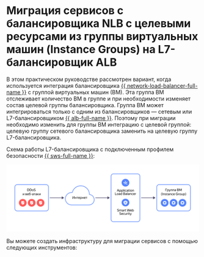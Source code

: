 # Миграция сервисов с балансировщика NLB с целевыми ресурсами из группы виртуальных машин (Instance Groups) на L7-балансировщик ALB


В этом практическом руководстве рассмотрен вариант, когда используется интеграция балансировщика [{{ network-load-balancer-full-name }}](../../network-load-balancer/) с группой виртуальных машин (ВМ). Эта группа ВМ отслеживает количество ВМ в группе и при необходимости изменяет состав целевой группы балансировщика. Группа ВМ может интегрироваться только с одним из балансировщиков — сетевым или L7-балансировщиком [{{ alb-full-name }}](../../application-load-balancer/). Поэтому при миграции необходимо изменить для группы ВМ интеграцию с целевой группой: целевую группу сетевого балансировщика заменить на целевую группу L7-балансировщика.

Схема работы L7-балансировщика с подключенным профилем безопасности [{{ sws-full-name }}](../../smartwebsecurity/):

![image](../../_assets/tutorials/security/nlb-with-target-resource-group-vm.svg)

Вы можете создать инфраструктуру для миграции сервисов с помощью следующих инструментов:

